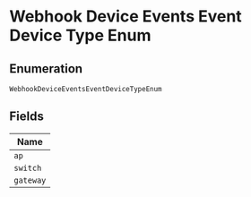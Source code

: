 
# Webhook Device Events Event Device Type Enum

## Enumeration

`WebhookDeviceEventsEventDeviceTypeEnum`

## Fields

| Name |
|  --- |
| `ap` |
| `switch` |
| `gateway` |

